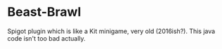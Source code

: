 # Beast-Brawl
Spigot plugin which is like a Kit minigame, very old (2016ish?). This java code isn't too bad actually.
